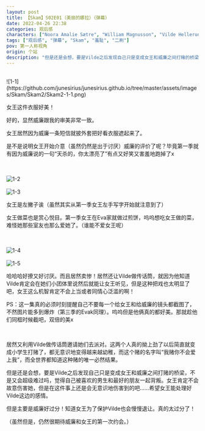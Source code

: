 ```yaml
---
layout: post
title: 【Skam】S02E01（美丽的娜拉）（弹幕）
date: 2022-04-26 22:38
categories: 观后感
characters: ["Noora Amalie Sætre", "William Magnusson", "Vilde Hellerud Lien"]
tags: ["观后感", "弹幕", "Skam", "羞耻", "二刷"]
pov: 第一人称视角
origin: 个站
description: "但是还是会想，要是Vilde之后发现自己只是变成女王和威廉之间打赌的桥梁，不是又会超级难过吗，觉得自己被喜欢的男生和最好的朋友一起背叛。女王肯定不会故意伤害她，但是在这件事上还是会无意识地伤害到的吧……希望女王能处理好Vilde这边的感情。"
---
```


<br>
![1-1](https://github.com/junesirius/junesirius.github.io/tree/master/assets/images/Skam/Skam2/Skam2-1-1.png)
<br>

女王这件衣服好美！

好的，显然威廉跟我的审美非常一致。

女王居然因为威廉一条短信就披外套把好看衣服遮起来了。

是不是说明女王开始介意（虽然仍然是出于讨厌）威廉的评价了呢？毕竟第一季就有因为威廉说的一句“天杀的，你太漂亮了”有点又好笑又害羞地跑掉了x

<br><br>
![1-2](https://github.com/junesirius/junesirius.github.io/tree/master/assets/images/Skam/Skam2/Skam2-1-2.png)
<br><br>
![1-3](https://github.com/junesirius/junesirius.github.io/tree/master/assets/images/Skam/Skam2/Skam2-1-3.png)
<br>

女王是左撇子诶（虽然其实从第一季女王左手写字开始就注意到了）

女王做菜也是赏心悦目。第一季女王在Eva家就做过煎饼，呜呜想吃女王做的菜，难怪她那些室友也那么爱她了。（谁能不爱女王呢）

<br><br>
![1-4](https://github.com/junesirius/junesirius.github.io/tree/master/assets/images/Skam/Skam2/Skam2-1-4.png)
<br><br>
![1-5](https://github.com/junesirius/junesirius.github.io/tree/master/assets/images/Skam/Skam2/Skam2-1-5.png)
<br>

哈哈哈好撩又好讨厌。而且居然卖惨！居然还让Vilde做传话筒，就因为他知道Vilde肯定会在她们小团体里说然后就能让女王听见，但是这种把戏也太明显了吧，女王这么机智肯定不会上当或者同情心泛滥的啊！

PS：这一集真的必须时刻提醒自己不要每一个给女王和给威廉的镜头都截图了，不然图片能多到爆炸（第三季的Evak同理）。呜呜但是他俩真的都好美。那就趁他们同框时候截吧，双倍的美x

<br>

居然又利用Vilde做传话筒邀请她们去派对。这两个人真的拗上劲了以后简直就变成小学生打赌了，都无意识地变得越来越幼稚，而这个赌的名字叫“我赌你不会爱上我”，而全世界都知道这种赌的唯一必然结果。

但是还是会想，要是Vilde之后发现自己只是变成女王和威廉之间打赌的桥梁，不是又会超级难过吗，觉得自己被喜欢的男生和最好的朋友一起背叛。女王肯定不会故意伤害她，但是在这件事上还是会无意识地伤害到的吧……希望女王能处理好Vilde这边的感情。

但是主要是威廉好过分！知道女王为了保护Vilde也会慢慢退让。真的太过分了！

（虽然但是，仍然很期待威廉和女王的第一次约会。）
